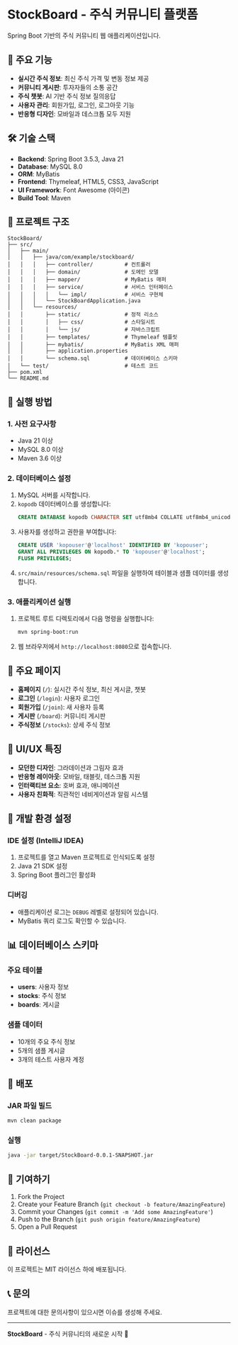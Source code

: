 # StockBoard - 주식 커뮤니티 플랫폼

Spring Boot 기반의 주식 커뮤니티 웹 애플리케이션입니다.

## 🚀 주요 기능

- **실시간 주식 정보**: 최신 주식 가격 및 변동 정보 제공
- **커뮤니티 게시판**: 투자자들의 소통 공간
- **주식 챗봇**: AI 기반 주식 정보 질의응답
- **사용자 관리**: 회원가입, 로그인, 로그아웃 기능
- **반응형 디자인**: 모바일과 데스크톱 모두 지원

## 🛠 기술 스택

- **Backend**: Spring Boot 3.5.3, Java 21
- **Database**: MySQL 8.0
- **ORM**: MyBatis
- **Frontend**: Thymeleaf, HTML5, CSS3, JavaScript
- **UI Framework**: Font Awesome (아이콘)
- **Build Tool**: Maven

## 📁 프로젝트 구조

```
StockBoard/
├── src/
│   ├── main/
│   │   ├── java/com/example/stockboard/
│   │   │   ├── controller/          # 컨트롤러
│   │   │   ├── domain/              # 도메인 모델
│   │   │   ├── mapper/              # MyBatis 매퍼
│   │   │   ├── service/             # 서비스 인터페이스
│   │   │   │   └── impl/            # 서비스 구현체
│   │   │   └── StockBoardApplication.java
│   │   └── resources/
│   │       ├── static/              # 정적 리소스
│   │       │   ├── css/             # 스타일시트
│   │       │   └── js/              # 자바스크립트
│   │       ├── templates/           # Thymeleaf 템플릿
│   │       ├── mybatis/             # MyBatis XML 매퍼
│   │       ├── application.properties
│   │       └── schema.sql           # 데이터베이스 스키마
│   └── test/                        # 테스트 코드
├── pom.xml
└── README.md
```

## 🚀 실행 방법

### 1. 사전 요구사항

- Java 21 이상
- MySQL 8.0 이상
- Maven 3.6 이상

### 2. 데이터베이스 설정

1. MySQL 서버를 시작합니다.
2. `kopodb` 데이터베이스를 생성합니다:
   ```sql
   CREATE DATABASE kopodb CHARACTER SET utf8mb4 COLLATE utf8mb4_unicode_ci;
   ```
3. 사용자를 생성하고 권한을 부여합니다:
   ```sql
   CREATE USER 'kopouser'@'localhost' IDENTIFIED BY 'kopouser';
   GRANT ALL PRIVILEGES ON kopodb.* TO 'kopouser'@'localhost';
   FLUSH PRIVILEGES;
   ```
4. `src/main/resources/schema.sql` 파일을 실행하여 테이블과 샘플 데이터를 생성합니다.

### 3. 애플리케이션 실행

1. 프로젝트 루트 디렉토리에서 다음 명령을 실행합니다:
   ```bash
   mvn spring-boot:run
   ```

2. 웹 브라우저에서 `http://localhost:8080`으로 접속합니다.

## 📱 주요 페이지

- **홈페이지** (`/`): 실시간 주식 정보, 최신 게시글, 챗봇
- **로그인** (`/login`): 사용자 로그인
- **회원가입** (`/join`): 새 사용자 등록
- **게시판** (`/board`): 커뮤니티 게시판
- **주식정보** (`/stocks`): 상세 주식 정보

## 🎨 UI/UX 특징

- **모던한 디자인**: 그라데이션과 그림자 효과
- **반응형 레이아웃**: 모바일, 태블릿, 데스크톱 지원
- **인터랙티브 요소**: 호버 효과, 애니메이션
- **사용자 친화적**: 직관적인 네비게이션과 알림 시스템

## 🔧 개발 환경 설정

### IDE 설정 (IntelliJ IDEA)

1. 프로젝트를 열고 Maven 프로젝트로 인식되도록 설정
2. Java 21 SDK 설정
3. Spring Boot 플러그인 활성화

### 디버깅

- 애플리케이션 로그는 `DEBUG` 레벨로 설정되어 있습니다.
- MyBatis 쿼리 로그도 확인할 수 있습니다.

## 📊 데이터베이스 스키마

### 주요 테이블

- **users**: 사용자 정보
- **stocks**: 주식 정보
- **boards**: 게시글

### 샘플 데이터

- 10개의 주요 주식 정보
- 5개의 샘플 게시글
- 3개의 테스트 사용자 계정

## 🚀 배포

### JAR 파일 빌드

```bash
mvn clean package
```

### 실행

```bash
java -jar target/StockBoard-0.0.1-SNAPSHOT.jar
```

## 🤝 기여하기

1. Fork the Project
2. Create your Feature Branch (`git checkout -b feature/AmazingFeature`)
3. Commit your Changes (`git commit -m 'Add some AmazingFeature'`)
4. Push to the Branch (`git push origin feature/AmazingFeature`)
5. Open a Pull Request

## 📄 라이선스

이 프로젝트는 MIT 라이선스 하에 배포됩니다.

## 📞 문의

프로젝트에 대한 문의사항이 있으시면 이슈를 생성해 주세요.

---

**StockBoard** - 주식 커뮤니티의 새로운 시작 🚀 